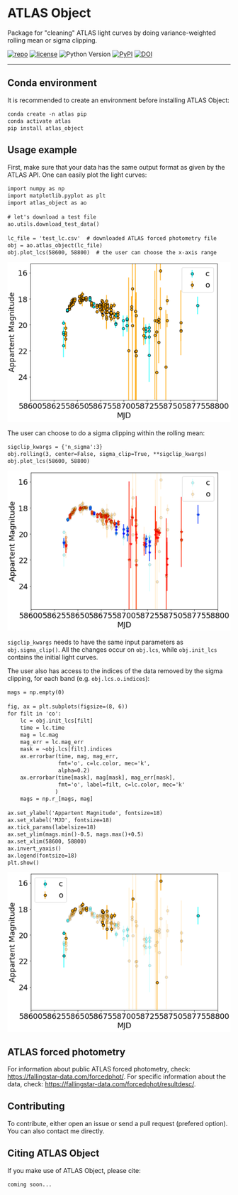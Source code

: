 # ATLAS Object

Package for "cleaning" ATLAS light curves by doing variance-weighted rolling mean or sigma clipping.

[![repo](https://img.shields.io/badge/GitHub-temuller%2Fatlas_object-blue.svg?style=flat)](https://github.com/temuller/atlas_object)
[![license](http://img.shields.io/badge/license-MIT-blue.svg?style=flat)](https://github.com/temuller/atlas_object/blob/master/LICENSE)
![Python Version](https://img.shields.io/badge/Python-3.8%2B-blue)
[![PyPI](https://img.shields.io/pypi/v/atlas_object?label=PyPI&logo=pypi&logoColor=white)](https://pypi.org/project/atlas_object/)
[![DOI](https://zenodo.org/badge/471063086.svg)](https://zenodo.org/badge/latestdoi/471063086)

___
## Conda environment

It is recommended to create an environment before installing ATLAS Object:

```code
conda create -n atlas pip
conda activate atlas
pip install atlas_object
```

## Usage example

First, make sure that your data has the same output format as given by the ATLAS API. One can easily plot the light curves:

```code
import numpy as np
import matplotlib.pyplot as plt
import atlas_object as ao

# let's download a test file
ao.utils.download_test_data()

lc_file = 'test_lc.csv'  # downloaded ATLAS forced photometry file
obj = ao.atlas_object(lc_file)
obj.plot_lcs(58600, 58800)  # the user can choose the x-axis range
```
![ATLAS1](static/atlas1.png)

The user can choose to do a sigma clipping within the rolling mean:

```code
sigclip_kwargs = {'n_sigma':3}
obj.rolling(3, center=False, sigma_clip=True, **sigclip_kwargs)
obj.plot_lcs(58600, 58800)
```

![ATLAS2](static/atlas2.png)

``sigclip_kwargs`` needs to have the same input parameters as ``obj.sigma_clip()``. All the changes occur on ``obj.lcs``, while ``obj.init_lcs`` contains the initial light curves.

The user also has access to the indices of the data removed by the sigma clipping, for each band (e.g. ``obj.lcs.o.indices``):

```code
mags = np.empty(0)

fig, ax = plt.subplots(figsize=(8, 6))
for filt in 'co':
    lc = obj.init_lcs[filt]
    time = lc.time
    mag = lc.mag
    mag_err = lc.mag_err
    mask = ~obj.lcs[filt].indices
    ax.errorbar(time, mag, mag_err, 
                fmt='o', c=lc.color, mec='k',
                alpha=0.2)
    ax.errorbar(time[mask], mag[mask], mag_err[mask], 
                fmt='o', label=filt, c=lc.color, mec='k'
               )
    mags = np.r_[mags, mag]

ax.set_ylabel('Appartent Magnitude', fontsize=18)
ax.set_xlabel('MJD', fontsize=18)
ax.tick_params(labelsize=18)
ax.set_ylim(mags.min()-0.5, mags.max()+0.5)
ax.set_xlim(58600, 58800)
ax.invert_yaxis()
ax.legend(fontsize=18)
plt.show()
```

![ATLAS3](static/atlas3.png)

## ATLAS forced photometry

For information about public ATLAS forced photometry, check: https://fallingstar-data.com/forcedphot/.
For specific information about the data, check: https://fallingstar-data.com/forcedphot/resultdesc/.

## Contributing

To contribute, either open an issue or send a pull request (prefered option). You can also contact me directly.


## Citing ATLAS Object

If you make use of ATLAS Object, please cite:

```code
coming soon... 
```
